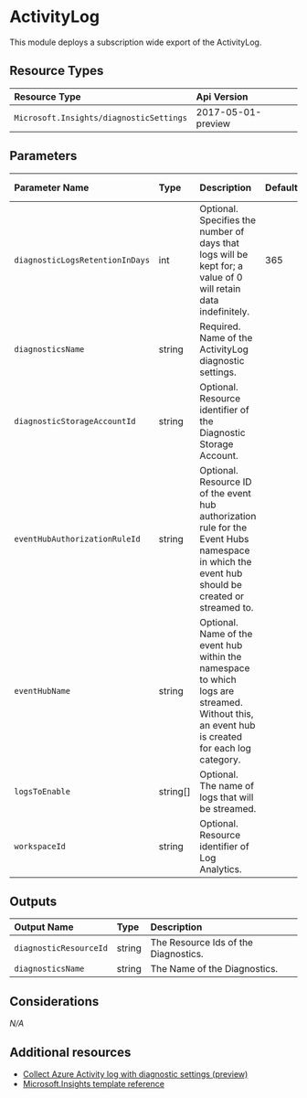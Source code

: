 # ActivityLog

This module deploys a subscription wide export of the ActivityLog.

## Resource Types

| Resource Type                           | Api Version        |
| :-------------------------------------- | :----------------- |
| `Microsoft.Insights/diagnosticSettings` | 2017-05-01-preview |

## Parameters

| Parameter Name                  | Type     | Description                                                                                                                                     | DefaultValue | Possible values |
| :------------------------------ | :------- | :---------------------------------------------------------------------------------------------------------------------------------------------- | :----------- | :-------------- |
| `diagnosticLogsRetentionInDays` | int      | Optional. Specifies the number of days that logs will be kept for; a value of 0 will retain data indefinitely.                                  | 365          |                 |
| `diagnosticsName`               | string   | Required. Name of the ActivityLog diagnostic settings.                                                                                          |              |                 |
| `diagnosticStorageAccountId`    | string   | Optional. Resource identifier of the Diagnostic Storage Account.                                                                                |              |                 |
| `eventHubAuthorizationRuleId`   | string   | Optional. Resource ID of the event hub authorization rule for the Event Hubs namespace in which the event hub should be created or streamed to. |              |                 |
| `eventHubName`                  | string   | Optional. Name of the event hub within the namespace to which logs are streamed. Without this, an event hub is created for each log category.   |              |                 |
| `logsToEnable`                  | string[] | Optional. The name of logs that will be streamed.                                                                                               |              |                 |
| `workspaceId`                   | string   | Optional. Resource identifier of Log Analytics.                                                                                                 |              |                 |

## Outputs

| Output Name            | Type   | Description                          |
| :--------------------- | :----- | :----------------------------------- |
| `diagnosticResourceId` | string | The Resource Ids of the Diagnostics. |
| `diagnosticsName`      | string | The Name of the Diagnostics.         |

## Considerations

*N/A*

## Additional resources

- [Collect Azure Activity log with diagnostic settings (preview)](https://docs.microsoft.com/en-us/azure/azure-monitor/platform/diagnostic-settings-subscription)
- [Microsoft.Insights template reference](https://docs.microsoft.com/en-us/azure/templates/microsoft.insights/allversions)
